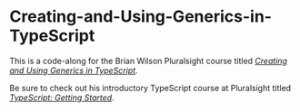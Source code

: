 # Creating-and-Using-Generics-in-TypeScript

This is a code-along for the Brian Wilson Pluralsight course titled [*Creating and Using Generics in TypeScript*](https://app.pluralsight.com/library/courses/typescript-generics-creating-using/table-of-contents).

Be sure to check out his introductory TypeScript course at Pluralsight titled [*TypeScript: Getting Started*](https://app.pluralsight.com/library/courses/getting-started-typescript/table-of-contents).

